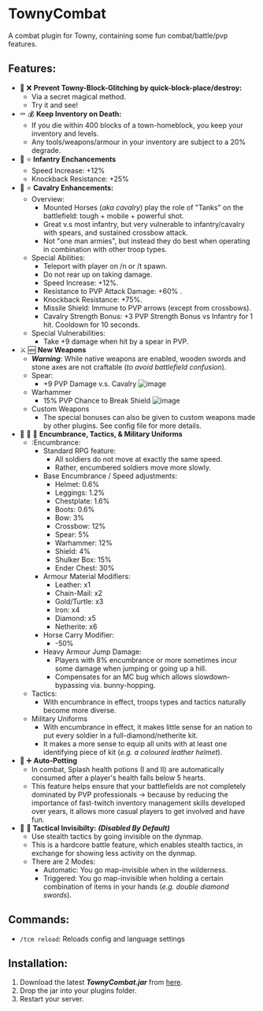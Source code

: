 # TownyCombat
A combat plugin for Towny, containing some fun combat/battle/pvp features.

## Features:
- :snake: :x: **Prevent Towny-Block-Glitching by quick-block-place/destroy:**
  - Via a secret magical method.
  - Try it and see!
- :coffin: :moneybag: **Keep Inventory on Death:**
  - If you die within 400 blocks of a town-homeblock, you keep your inventory and levels.
  - Any tools/weapons/armour in your inventory are subject to a 20% degrade.
- :guard: :star: **Infantry Enchancements**
  - Speed Increase: +12%
  - Knockback Resistance: +25%
- :horse: :star: **Cavalry Enhancements:**
  - Overview:
    - Mounted Horses (*aka cavalry*) play the role of "Tanks" on the battlefield: tough + mobile + powerful shot. 
    - Great v.s most infantry, but very vulnerable to infantry/cavalry with spears, and sustained crossbow attack.
    - Not "one man armies", but instead they do best when operating in combination with other troop types.
  - Special Abilities:
    - Teleport with player on /n or /t spawn.
    - Do not rear up on taking damage.
    - Speed Increase: +12%.
    - Resistance to PVP Attack Damage: +60% .
    - Knockback Resistance: +75%.
    - Missile Shield: Immune to PVP arrows (except from crossbows).
    - Cavalry Strength Bonus: +3 PVP Strength Bonus vs Infantry for 1 hit. Cooldown for 10 seconds.
  - Special Vulnerabilities:
    - Take +9 damage when hit by a spear in PVP.
- :crossed_swords: :new: **New Weapons**
  - ***Warning***: While native weapons are enabled, wooden swords and stone axes are not craftable (*to avoid battlefield confusion*).
  - Spear:
    - +9 PVP Damage v.s. Cavalry
    ![image](https://user-images.githubusercontent.com/50219223/162958194-a7ecd2ae-c880-49be-afb9-6838d21e2a4d.png)
  - Warhammer
    - 15% PVP Chance to Break Shield
    ![image](https://user-images.githubusercontent.com/50219223/162962278-0a172a1c-3f6f-4299-89bc-b92700c2b288.png)
  - Custom Weapons
    - The special bonuses can also be given to custom weapons made by other plugins. See config file for more details.
- :left_luggage: :brain: :shirt: **Encumbrance, Tactics, & Military Uniforms**
  - :Encumbrance:
    - Standard RPG feature:
      - All soldiers do not move at exactly the same speed.
      - Rather, encumbered soldiers move more slowly.
    - Base Encumbrance / Speed adjustments:
      - Helmet: 0.6%
      - Leggings: 1.2%
      - Chestplate: 1.6%
      - Boots: 0.6%
      - Bow: 3%
      - Crossbow: 12%
      - Spear: 5%
      - Warhammer: 12%
      - Shield: 4%
      - Shulker Box: 15%
      - Ender Chest: 30%
    - Armour Material Modifiers:
      - Leather: x1
      - Chain-Mail: x2
      - Gold/Turtle: x3
      - Iron: x4
      - Diamond: x5
      - Netherite: x6
    - Horse Carry Modifier:
      - -50%
    - Heavy Armour Jump Damage:
      - Players with 8% encumbrance or more sometimes incur some damage when jumping or going up a hill.
      - Compensates for an MC bug which allows slowdown-bypassing via. bunny-hopping.
  - Tactics:
    - With encumbrance in effect, troops types and tactics naturally become more diverse.
  - Military Uniforms
    - With encumbrance in effect, it makes little sense for an nation to put every soldier in a full-diamond/netherite kit.
    - It makes a more sense to equip all units with at least one identifying piece of kit (*e.g. a coloured leather helmet*).
- :sparkling_heart: :heavy_plus_sign: **Auto-Potting**
  - In combat, Splash health potions (I and II) are automatically consumed after a player's health falls below 5 hearts.
  - This feature helps ensure that your battlefields are not completely dominated by PVP professionals -> because by reducing the importance of fast-twitch inventory management skills developed over years, it allows more casual players to get involved and have fun.
- :bust_in_silhouette: :footprints: **Tactical Invisibilty:** ***(Disabled By Default)***
  - Use stealth tactics by going invisible on the dynmap.
  - This is a hardcore battle feature, which enables stealth tactics, in exchange for showing less activity on the dynmap.
  - There are 2 Modes:
    - Automatic: You go map-invisible when in the wilderness.
    - Triggered: You go map-invisible when holding a certain combination of items in your hands (*e.g. double diamond swords*).  
 
## Commands:
- ```/tcm reload```: Reloads config and language settings

## Installation:
1. Download the latest ***TownyCombat.jar*** from [here](https://github.com/TownyAdvanced/TownyCombat/releases).
2. Drop the jar into your plugins folder.
3. Restart your server.
